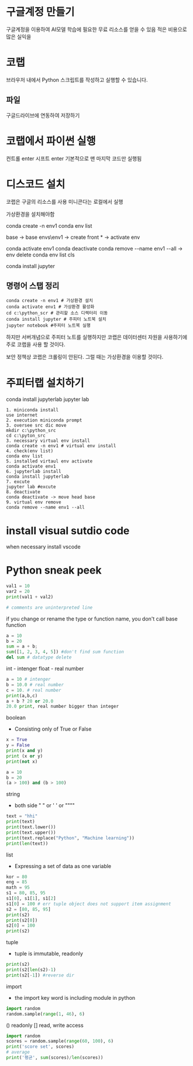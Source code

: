 # 구글계정 만들기
구글계정을 이용하여 AI모델 학습에 필요한 무료 리소스를 얻을 수 있음
적은 비용으로 많은 실익을

# 코랩
브라우저 내에서 Python 스크립트를 작성하고 실행할 수 있습니다.
## 파일
구글드라이브에 연동하여 저장하기

# 코랩에서 파이썬 실행
컨트롤 enter
시프트 enter
기본적으로 맨 마지막 코드만 실행됨

# 디스코드 설치

코랩은 구글의 리소스를 사용
미니콘다는 로컬에서 실행

가상환경을 설치해야함

conda create -n env1
conda env list

base -> base
envs\env1 -> create
front * -> activate env

conda activate env1
conda deactivate
conda remove --name env1 --all -> env delete
conda env list
cls

conda install jupyter

## 명령어 스탭 정리
```
conda create -n env1 # 가상환경 설치
conda activate env1 # 가상환경 활성화
cd c:\python_scr # 관리할 소스 디렉터리 이동
conda install jupyter # 주피터 노트북 설치
jupyter notebook #주피터 노트북 실행
```

하지만 서버개념으로 주피터 노트를 실행하지만
코랩은 데이터센터 자원을 사용하기에
주로 코랩을 사용 할 것이다.

보안 정책상 코랩은 크롤링이 안된다.
그럴 때는 가상환경을 이용할 것이다.

# 주피터랩 설치하기
conda install jupyterlab
jupyter lab

```
1. miniconda install
use internet
2. execution miniconda prompt
3. oversee src dic move
mkdir c:\python_src
cd c:\pyton_src
3. necessary virtual env install
conda create -n env1 # virtual env install
4. check(env list)
conda env list
5. installed virtaul env activate
conda activate env1
6. jupyterlab install
conda install jupyterlab
7. excute
jupyter lab #excute
8. deactivate
conda deactivate -> move head base
9. virtual env remove
conda remove --name env1 --all
```

# install visual sutdio code
when necessary install vscode

# Python sneak peek
```python
val1 = 10
var2 = 20
print(val1 + val2)
```
```python
# comments are uninterpreted line
```

if you change or rename the type or function name, you don't call base function 
```python
a = 10
b = 20
sum = a + b;
sum([1, 2, 3, 4, 5]) #don't find sum function
del sum # datatype delete
```
int - intenger
float - real number
```python
a = 10 # intenger
b = 10.0 # real number
c = 10. # real number
print(a,b,c)
a + b ? 20 or 20.0
20.0 print, real number bigger than integer
```
boolean
- Consisting only of True or False
```python
x = True
y = False
print(x and y)
print (x or y)
print(not x)
```
```python
a = 10
b = 20
(a > 100) and (b > 100)
```
string
- both side " " or ' ' or """"
```python
text = "hhi"
print(text)
print(text.lower())
print(text.upper())
print(text.replace("Python", "Machine learning"))
print(len(text))
```
list
- Expressing a set of data as one variable
```python
kor = 80
eng = 85
math = 95
s1 = 80, 85, 95
s1[0], s1[1], s1[2]
s1[0] = 100 # err tuple object does not support item assignment
s2 = [80, 85, 95]
print(s2)
print(s2[0])
s2[0] = 100
print(s2)
```
tuple
- tuple is immutable, readonly
```python
print(s2)
print(s2[len(s2)-1)
print(s2[-1]) #reverse dir
```
import
- the import key word is including module in python
```python
import random
random.sample(range(1, 46), 6)
```
() readonly
[] read, write access
```python
import random
scores = random.sample(range(60, 100), 6)
print('score set', scores)
# average
print('평균', sum(scores)/len(scores))
```
